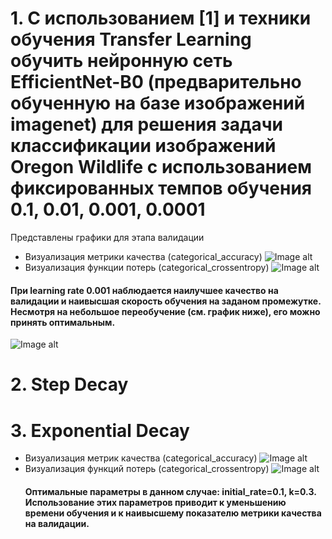 # 1. С использованием [1] и техники обучения Transfer Learning обучить нейронную сеть EfficientNet-B0 (предварительно обученную на базе изображений imagenet) для решения задачи классификации изображений Oregon Wildlife с использованием фиксированных темпов обучения 0.1, 0.01, 0.001, 0.0001     
   Представлены графики для этапа валидации
  * Визуализация метрики качества (categorical_accuracy)
  ![Image alt](https://github.com/Mariwannaxsfzx/RFaCT-labs/blob/main/lab3/graphs/lr_comparision/diff_LR_validation.categorical_accuracy.png)
  * Визуализация функции потерь (categorical_crossentropy)
  ![Image alt](https://github.com/Mariwannaxsfzx/RFaCT-labs/blob/main/lab3/graphs/lr_comparision/diff_LR_validation.loss.png)
  
  #### При learning rate 0.001 наблюдается наилучшее качество на валидации и наивысшая скорость обучения на заданом промежутке. Несмотря на небольшое переобучение (см. график ниже), его можно принять оптимальным. 
![Image alt](https://github.com/Mariwannaxsfzx/RFaCT-labs/blob/main/lab3/graphs/lr_comparision/lr_0.001_validation_overfitting.svg)
# 2. Step Decay
# 3. Exponential Decay
* Визуализация метрик качества (categorical_accuracy)
![Image alt](https://github.com/Mariwannaxsfzx/RFaCT-labs/blob/main/lab3/graphs/exp%20decay%20comparision/exp_decay_metric_comparision.png)
* Визуализация функций потерь (categorical_crossentropy)
![Image alt](https://github.com/Mariwannaxsfzx/RFaCT-labs/blob/main/lab3/graphs/exp%20decay%20comparision/exp_decay_loss_comparision.png)
   #### Оптимальные параметры в данном случае: initial_rate=0.1, k=0.3. Использование этих параметров приводит к уменьшению времени обучения и к наивысшему показателю метрики качества на валидации.
 
